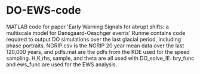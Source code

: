 # DO-EWS-code
MATLAB code for paper 'Early Warning Signals for abrupt shifts: a multiscale model for Dansgaard-Oeschger events'
Runme contains code required to output DO simulations over the last glacial period, including phase portraits. 
NGRIP.csv is the NGRIP 20 year mean data over the last 120,000 years, and pdfs.mat are the pdfs from the KDE used for the speed sampling.
H,K,rhs, sample, and theta are all used with DO_solve_IE.
bry_func and ews_func are used for the EWS analysis. 
